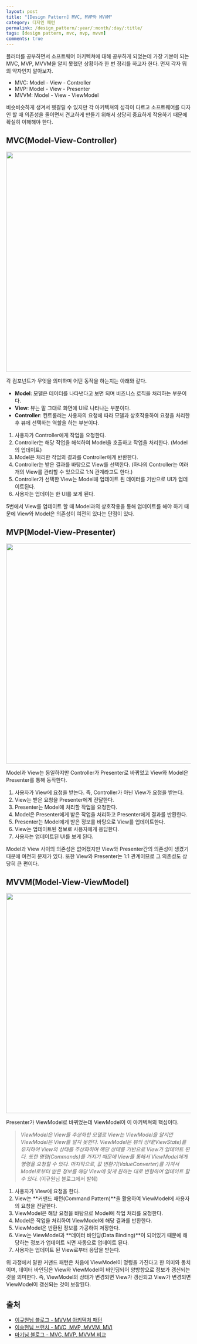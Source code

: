 ```yaml
---
layout: post
title: "[Design Pattern] MVC, MVP와 MVVM"
category: 디자인 패턴
permalink: /design_pattern/:year/:month/:day/:title/
tags: [design pattern, mvc, mvp, mvvm]
comments: true
---
```


플러터를 공부하면서 소프트웨어 아키텍쳐에 대해 공부하게 되었는데 가장 기본이 되는 MVC, MVP, MVVM을 알지 못했던 상황이라 한 번 정리를 하고자 한다. 먼저 각자 뭐의 약자인지 알아보자.

* MVC: Model - View - Controller
* MVP: Model - View - Presenter
* MVVM: Model - View - ViewModel

비슷비슷하게 생겨서 헷갈릴 수 있지만 각 아키텍쳐의 성격이 다르고 소프트웨어를 디자인 할 때 의존성을 줄이면서 견고하게 만들기 위해서 상당히 중요하게 작용하기 때문에 확실히 이해해야 한다.

## MVC(Model-View-Controller)

<img src="https://raw.githubusercontent.com/baeharam/baeharam.github.io/master/assets/post-img/design%20pattern/mvc.PNG" width="600px">

각 컴포넌트가 무엇을 의미하며 어떤 동작을 하는지는 아래와 같다.

* **Model**: 모델은 데이터를 나타낸다고 보면 되며 비즈니스 로직을 처리하는 부분이다.
* **View**: 뷰는 말 그대로 화면에 UI로 나타나는 부분이다.
* **Controller**: 컨트롤러는 사용자의 요청에 따라 모델과 상호작용하여 요청을 처리한 후 뷰에 선택하는 역할을 하는 부분이다.

1. 사용자가 Controller에게 작업을 요청한다.
2. Controller는 해당 작업을 해석하여 Model을 호출하고 작업을 처리한다. (Model의 업데이트)
3. Model은 처리한 작업의 결과를 Controller에게 반환한다.
4. Controller는 받은 결과를 바탕으로 View를 선택한다. (하나의 Controller는 여러개의 View를 관리할 수 있으므로 1:N 관계라고도 한다.)
5. Controller가 선택한 View는 Model에 업데이트 된 데이터를 기반으로 UI가 업데이트된다.
6. 사용자는 업데이는 한 UI를 보게 된다.

5번에서 View를 업데이트 할 때 Model과의 상호작용을 통해 업데이트를 해야 하기 때문에 View와 Model은 의존성이 여전히 있다는 단점이 있다.

## MVP(Model-View-Presenter)

<img src="https://raw.githubusercontent.com/baeharam/baeharam.github.io/master/assets/post-img/design%20pattern/mvp.PNG" width="600px">

Model과 View는 동일하지만 Controller가 Presenter로 바뀌었고 View와 Model은 Presenter를 통해 동작한다.

1. 사용자가 View에 요청을 받는다. 즉, Controller가 아닌 View가 요청을 받는다.
2. View는 받은 요청을 Presenter에게 전달한다.
3. Presenter는 Model에 처리할 작업을 요청한다.
4. Model은 Presenter에게 받은 작업을 처리하고 Presenter에게 결과를 반환한다.
5. Presenter는 Model에게 받은 정보를 바탕으로 View를 업데이트한다.
6. View는 업데이트된 정보로 사용자에게 응답한다.
7. 사용자는 업데이트된 UI를 보게 된다.

Model과 View 사이의 의존성은 없어졌지만 View와 Presenter간의 의존성이 생겼기 때문에 여전히 문제가 있다. 또한 View와 Presenter는 1:1 관계이므로 그 의존성도 상당히 큰 편이다.

## MVVM(Model-View-ViewModel)

<img src="https://raw.githubusercontent.com/baeharam/baeharam.github.io/master/assets/post-img/design%20pattern/mvvm.PNG" width="600px">

Presenter가 ViewModel로 바뀌었는데 ViewModel이 이 아키텍쳐의 핵심이다. 

> *ViewModel은 View를 추상화한 모델로 View는 ViewModel을 알지만 ViewModel은 View를 알지 못한다. ViewModel은 뷰의 상태(ViewState)를 유지하여 View의 상태를 추상화하며 해당 상태를 기반으로 View가 업데이트 된다. 또한 명령(Commands)를 가지기 때문에 View를 통해서 ViewModel에게 명령을 요청할 수 있다. 마지막으로, 값 변환기(ValueConverter)를 가져서 Model로부터 받은 정보를 해당 View에 맞게 원하는 대로 변형하여 업데이트 할 수 있다.* (이규원님 블로그에서 발췌)

1. 사용자가 View에 요청을 한다.
2. View는 **커맨드 패턴(Command Pattern)**을 활용하여 ViewModel에 사용자의 요청을 전달한다.
3. ViewModel은 해당 요청을 바탕으로 Model에 작업 처리를 요청한다.
4. Model은 작업을 처리하여 ViewModel에 해당 결과를 반환한다.
5. ViewModel은 반환된 정보를 가공하여 저장한다.
6. View는 ViewModel과 **데이터 바인딩(Data Binding)**이 되어있기 때문에 해당하는 정보가 업데이트 되면 자동으로 업데이트 된다.
7. 사용자는 업데이트 된 View로부터 응답을 받는다.

위 과정에서 말한 커맨드 패턴은 처음에 ViewModel이 명령을 가진다고 한 의미와 동치이며, 데이터 바인딩은 View와 ViewModel이 바인딩되어 양방향으로 정보가 갱신되는 것을 의미한다. 즉, ViewModel의 상태가 변경되면 View가 갱신되고 View가 변경되면 ViewModel이 갱신되는 것이 보장된다.

## 출처

* [이규원님 블로그 - MVVM 아키텍처 패턴](https://justhackem.wordpress.com/2017/03/05/mvvm-architectural-pattern/)
* [이승현님 브런치 - MVC, MVP, MVVM, MVI](https://brunch.co.kr/@oemilk/113)
* [마기님 블로그 - MVC, MVP, MVVM 비교](https://magi82.github.io/android-mvc-mvp-mvvm/)